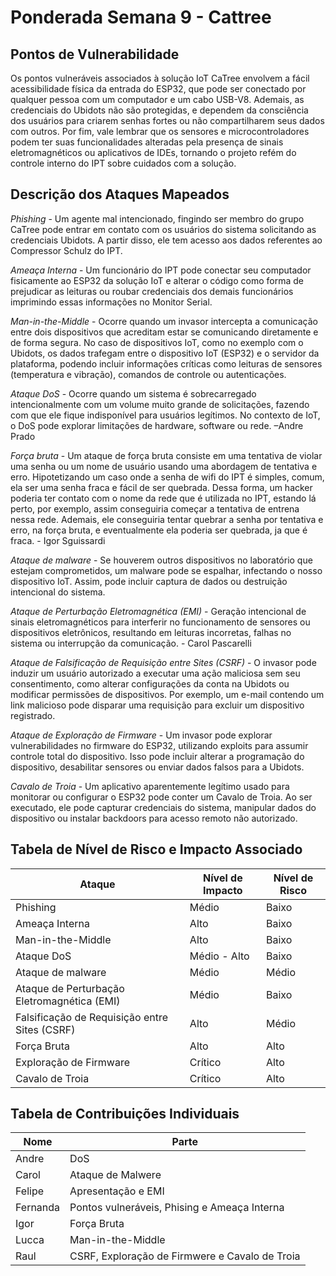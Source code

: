 # Ponderada Semana 9 - Cattree

## **Pontos de Vulnerabilidade**

Os pontos vulneráveis associados à solução IoT CaTree envolvem a fácil acessibilidade física da entrada do ESP32, que pode ser conectado por qualquer pessoa com um computador e um cabo USB-V8. Ademais, as credenciais do Ubidots não são protegidas, e dependem da consciência dos usuários para criarem senhas fortes ou não compartilharem seus dados com outros. Por fim, vale lembrar que os sensores e microcontroladores podem ter suas funcionalidades alteradas pela presença de sinais eletromagnéticos ou aplicativos de IDEs, tornando o projeto refém do controle interno do IPT sobre cuidados com a solução.

## **Descrição dos Ataques Mapeados**

*Phishing* - Um agente mal intencionado, fingindo ser membro do grupo CaTree pode entrar em contato com os usuários do sistema solicitando as credenciais Ubidots. A partir disso, ele tem acesso aos dados referentes ao Compressor Schulz do IPT. 

*Ameaça Interna* - Um funcionário do IPT pode conectar seu computador fisicamente ao ESP32 da solução IoT e alterar o código como forma de prejudicar as leituras ou roubar credenciais dos demais funcionários imprimindo essas informações no Monitor Serial. 

*Man-in-the-Middle* - Ocorre quando um invasor intercepta a comunicação entre dois dispositivos que acreditam estar se comunicando diretamente e de forma segura. No caso de dispositivos IoT, como no exemplo com o Ubidots, os dados trafegam entre o dispositivo IoT (ESP32) e o servidor da plataforma, podendo incluir informações críticas como leituras de sensores (temperatura e vibração), comandos de controle ou autenticações.

*Ataque DoS* - Ocorre quando um sistema é sobrecarregado intencionalmente com um volume muito grande de solicitações, fazendo com que ele fique indisponível para usuários legítimos. No contexto de IoT, o DoS pode explorar limitações de hardware, software ou rede. –Andre Prado

*Força bruta* - Um ataque de força bruta consiste em uma tentativa de violar uma senha ou um nome de usuário usando uma abordagem de tentativa e erro. Hipotetizando um caso onde a senha de wifi do IPT é simples, comum, ela ser uma senha fraca e fácil de ser quebrada. Dessa forma, um hacker poderia ter contato com o nome da rede que é utilizada no IPT, estando lá perto, por exemplo, assim conseguiria começar a tentativa de entrena nessa rede. Ademais, ele conseguiria tentar quebrar a senha por tentativa e erro, na força bruta, e eventualmente ela poderia ser quebrada, ja que é fraca. - Igor Sguissardi

*Ataque de malware* - Se houverem outros dispositivos no laboratório que estejam comprometidos, um malware pode se espalhar, infectando o nosso dispositivo IoT. Assim,  pode incluir captura de dados ou destruição intencional do sistema.

*Ataque de Perturbação Eletromagnética (EMI)* - Geração intencional de sinais eletromagnéticos para interferir no funcionamento de sensores ou dispositivos eletrônicos, resultando em leituras incorretas, falhas no sistema ou interrupção da comunicação. - Carol Pascarelli

*Ataque de Falsificação de Requisição entre Sites (CSRF)* - O invasor pode induzir um usuário autorizado a executar uma ação maliciosa sem seu consentimento, como alterar configurações da conta na Ubidots ou modificar permissões de dispositivos. Por exemplo, um e-mail contendo um link malicioso pode disparar uma requisição para excluir um dispositivo registrado.
 
*Ataque de Exploração de Firmware* - Um invasor pode explorar vulnerabilidades no firmware do ESP32, utilizando exploits para assumir controle total do dispositivo. Isso pode incluir alterar a programação do dispositivo, desabilitar sensores ou enviar dados falsos para a Ubidots.

*Cavalo de Troia* - Um aplicativo aparentemente legítimo usado para monitorar ou configurar o ESP32 pode conter um Cavalo de Troia. Ao ser executado, ele pode capturar credenciais do sistema, manipular dados do dispositivo ou instalar backdoors para acesso remoto não autorizado.

## **Tabela de Nível de Risco e Impacto Associado**

| **Ataque** | **Nível de Impacto** | **Nível de Risco** |
|----------|----------|----------|
| Phishing | Médio | Baixo |
| Ameaça Interna | Alto | Baixo |
| Man-in-the-Middle | Alto | Baixo | 
| Ataque DoS | Médio - Alto | Baixo |
| Ataque de malware |Médio | Médio |
| Ataque de Perturbação Eletromagnética (EMI) | Médio | Baixo |
| Falsificação de Requisição entre Sites (CSRF)|Alto |Médio |
| Força Bruta | Alto | Alto |
|Exploração de Firmware|Crítico |Alto |
| Cavalo de Troia | Crítico | Alto |


## **Tabela de Contribuições Individuais**

| **Nome** | **Parte** |
|----------|----------|
| Andre | DoS | 
| Carol |Ataque de Malwere| 
| Felipe | Apresentação e EMI |
| Fernanda | Pontos vulneráveis, Phising e Ameaça Interna | 
| Igor | Força Bruta | 
| Lucca |Man-in-the-Middle| 
| Raul | CSRF, Exploração de Firmwere e Cavalo de Troia |
